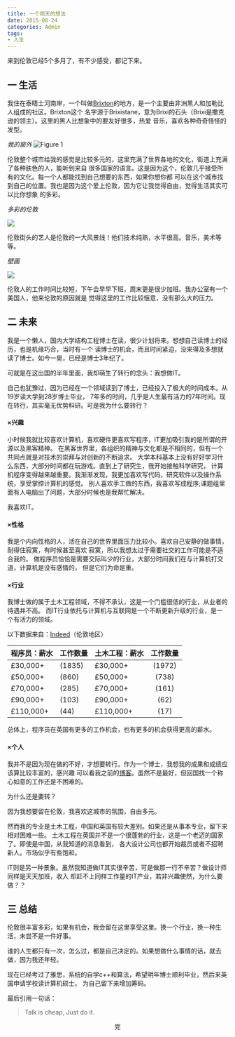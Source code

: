 ```yaml
---
title: 一个雨天的想法
date: 2015-08-24
categories: Admin
tags:
- 人生
---
```


来到伦敦已经5个多月了，有不少感受，都记下来。

## 一  生活

我住在泰晤士河南岸，一个叫做[Brixton][1]的地方，是一个主要由非洲黑人和加勒比人组成的社区。Brixton这个
名字源于Brixistane，意为Brixi的石头（Brixi是撒克逊的领主）。这里的黑人比想象中的要友好很多，热爱
音乐，喜欢各种奇奇怪怪的发型。

*我的窗外*
![Figure 1][brixton]

伦敦整个城市给我的感觉是比较多元的，这里充满了世界各地的文化，街道上充满了各种肤色的人，能听到来自
很多国家的语言。这是因为这个，伦敦几乎接受所有的文化。每一个人都能找到自己想要的东西，如果你想你都
可以在这个城市找到自己的位置。我也是因为这个爱上伦敦，因为它让我觉得自由，觉得生活其实可以比你想象
的多彩。

*多彩的伦敦*

![][2]

伦敦街头的艺人是伦敦的一大风景线！他们技术纯熟，水平很高。音乐，美术等等。

*壁画*

![][3]

伦敦人的工作时间比较短，下午会早早下班，周末更是很少加班。我办公室有一个美国人，他来伦敦的原因就是
觉得这里的工作比较惬意，没有那么大的压力。

## 二 未来

我是一个懒人，国内大学结构工程博士在读，很少计划将来。想想自己读博士的经历，也是机缘巧合，当时有一个
读博士的机会，而且时间紧迫，没来得及多想就读了博士。如今一晃，已经是博士3年纪了。

可就是在这出国的半年里面，我却萌生了转行的念头：我想做IT。

自己也犹豫过，因为已经在一个领域读到了博士，已经投入了极大的时间成本。从19岁读大学到28岁博士毕业，
7年多的时间，几乎是人生最有活力的7年时间。现在转行，其实毫无优势科研。可是我为什么要转行？

#### ×兴趣

小时候我就比较喜欢计算机，喜欢硬件更喜欢写程序，IT更加吸引我的是所谓的开源以及黑客精神。
在黑客世界里，各组织的精神与文化都是不相同的，但有一个共同点就是对技术的崇拜与对创新的不断追求。
大学本科基本上没有好好学习什么东西，大部分时间都在玩游戏。直到上了研究生，我开始接触科学研究，
计算机程序变得越来越重要。我渐渐发现，我更加喜欢写代码，研究软件以及操作系统，享受掌控计算机的感觉。
别人喜欢手工做的东西，我喜欢写成程序;课题组里面有人电脑出了问题，大部分时候也是我帮忙解决。

我喜欢IT。

#### ×性格

我是个内向性格的人，活在自己的世界里面压力比较小。喜欢自己安静的做事情，耐得住寂寞，有时候甚至喜欢
寂寞，所以我想太过于需要社交的工作可能是不适合我的。
做程序员恰恰是需要交际叫少的行业，大部分时间我们在与计算机打交道，计算机是没有感情的，
但是它们为命是重。

#### ×行业

我博士做的属于土木工程领域，不得不承认，这是一个门槛很低的行业，从业者的待遇并不高。
而IT行业依托与计算机与互联网是一个不断更新升级的行业，是一个有活力的领域。

以下数据来自：[Indeed](http://www.indeed.co.uk/)（伦敦地区）

| 程序员：薪水     | 工作数量       | 土木工程：薪水| 工作数量|
| :-------------  |:-------------| ----------- |:------:|
|£30,000+  |(1835)|£30,000+ | (1972)|
|£50,000+ |(860) |£50,000+ |(738)|
|£70,000+ |(285) |£70,000+ |(161)|
|£90,000+ |(103) |£90,000+ |(62)|
|£110,000+|(44)  |£110,000+| (17)|

总体上，程序员在英国有更多的工作机会，也有更多的机会获得更高的薪水。

#### ×个人

我并不是因为现在做的不好，才想要转行。作为一个博士，我想我的成果和成绩应该算比较丰富的，感兴趣
可以看我之前的[博客][4]。虽然不是最好，但回国找一个称心如意的工作还是不困难的。

为什么还是要转？

因为我想要留在伦敦，我喜欢这城市的氛围，自由多元。

然而我的专业是土木工程，中国和英国有较大差别。如果还是从事本专业，留下来相对困难一些。
土木工程在英国并不是一个很蓬勃的行业，这是一个老迈的国家了。即使是中国，从我知道的消息看到，
各大设计公司也都开始裁员或者不招聘新人。市场似乎有些饱和。

IT则是另一种景象。虽然我知道做IT其实很辛苦，可是做那一行不辛苦？做设计师同样是天天加班，收入
却赶不上同样工作量的IT产业，若非兴趣使然，为什么要做？？

## 三 总结

伦敦很丰富多彩，如果有机会，我会留在这里享受这里。换一个行业，换一种生活，未尝不是一件好事。

谁的人生都只有一次，怎么过，都是自己决定的。如果想做什么事情的话，就去做，因为我还年轻。

现在已经考过了雅思，系统的自学c++和算法，希望明年博士顺利毕业，然后来英国申请学校读计算机硕士。
为自己留下来增加筹码。

最后引用一句话：

> Talk is cheap, Just do it.

<center>完</center>

[brixton]:/images/brixton.jpg
[1]: https://en.wikipedia.org/wiki/Brixton
[2]: http://i.dailymail.co.uk/i/pix/2014/08/21/1408588914746_wps_1_Pedestrians_walk_through_.jpg
[3]: http://londonbeep.com/wp-content/uploads/2015/02/London-Street-Art-Design-3.jpg
[4]: http://wangzhetju.wix.com/wangzhe